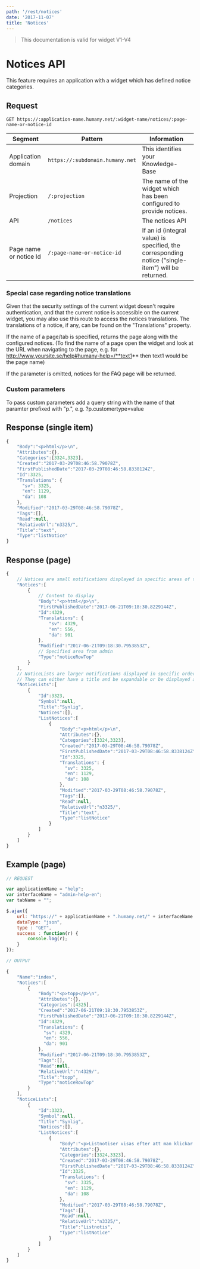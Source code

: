 ```yaml
---
path: '/rest/notices'
date: '2017-11-07'
title: 'Notices'
---
```


> This documentation is valid for widget V1-V4

# Notices API
This feature requires an application with a widget which has defined notice categories.

## Request

```
GET https://:application-name.humany.net/:widget-name/notices/:page-name-or-notice-id
```

| Segment                | Pattern           | Information     |
|------------------------|-------------------|-----------------|
| Application domain     | ```https://:subdomain.humany.net``` | This identifies your Knowledge-Base |
| Projection             | ```/:projection```                  | The name of the widget which has been configured to provide notices. |
| API                    | ```/notices```                      | The notices API |
| Page name or notice Id | ```/:page-name-or-notice-id```      | If an id (integral value) is specified, the corresponding notice ("single-item") will be returned. |

### Special case regarding notice translations

Given that the security settings of the current widget doesn't require authentication, and that the current notice is accessible on the current widget, you may also use this route to access the notices translations. The translations of a notice, if any, can be found on the "Translations" property.

If the name of a page/tab is specified, returns the page along with the configured notices. (To find the name of a page open the widget and look at the URL when navigating to the page, e.g. for http://www.yoursite.se/help#humany-help=/**text1** then text1 would be the page name)

If the parameter is omitted, notices for the FAQ page will be returned.

### Custom parameters
To pass custom parameters add a query string with the name of that paramter prefixed with "p.", e.g. ?p.customertype=value

## Response (single item)
```javascript
{
    "Body":"<p>html</p>\n",
    "Attributes":{},
    "Categories":[3324,3323],
    "Created":"2017-03-29T08:46:58.79078Z",
    "FirstPublishedDate":"2017-03-29T08:46:58.8338124Z",    
    "Id":3325,
    "Translations": {
      "sv": 3325,
      "en": 1129,
      "da": 108
    },
    "Modified":"2017-03-29T08:46:58.79078Z",
    "Tags":[],
    "Read":null,
    "RelativeUrl":"n3325/",
    "Title":"text",
    "Type":"listNotice"
}
```

## Response (page)
```javascript
{
    // Notices are small notifications displayed in specific areas of the interface (top, middle, bottom)
    "Notices":[
        {
            // Content to display
            "Body":"<p>html</p>\n",
            "FirstPublishedDate":"2017-06-21T09:18:30.8229144Z",
            "Id":4329,
            "Translations": {
                "sv": 4329,
                "en": 556,
                "da": 901
            },
            "Modified":"2017-06-21T09:18:30.7953853Z",
            // Specified area from admin
            "Type":"noticeRowTop"
        }
    ],
    // NoticeLists are larger notifications displayed in specific order specified in admin.
    // They can either have a title and be expandable or be displayed as inline html
    "NoticeLists":[
        {
            "Id":3323,
            "Symbol":null,
            "Title":"Synlig",
            "Notices":[],
            "ListNotices":[
                {
                    "Body":"<p>html</p>\n",
                    "Attributes":{},
                    "Categories":[3324,3323],
                    "Created":"2017-03-29T08:46:58.79078Z",
                    "FirstPublishedDate":"2017-03-29T08:46:58.8338124Z",
                    "Id":3325,
                    "Translations": {
                      "sv": 3325,
                      "en": 1129,
                      "da": 108
                    },
                    "Modified":"2017-03-29T08:46:58.79078Z",
                    "Tags":[],
                    "Read":null,
                    "RelativeUrl":"n3325/",
                    "Title":"text",
                    "Type":"listNotice"
                }
            ]
        }
    ]
}
```

## Example (page)
```javascript
// REQUEST

var applicationName = "help";
var interfaceName = "admin-help-en";
var tabName = "";

$.ajax({
    url: "https://" + applicationName + ".humany.net/" + interfaceName + "/notices/" + tabName,
    dataType: "json",
    type : "GET",
    success : function(r) {
        console.log(r);
    }
});

// OUTPUT

{
    "Name":"index",
    "Notices":[
        {
            "Body":"<p>topp</p>\n",
            "Attributes":{},
            "Categories":[4325],
            "Created":"2017-06-21T09:18:30.7953853Z",
            "FirstPublishedDate":"2017-06-21T09:18:30.8229144Z",
            "Id":4329,
            "Translations": {
              "sv": 4329,
              "en": 556,
              "da": 901
            },
            "Modified":"2017-06-21T09:18:30.7953853Z",
            "Tags":[],
            "Read":null,
            "RelativeUrl":"n4329/",
            "Title":"topp",
            "Type":"noticeRowTop"
        }
    ],
    "NoticeLists":[
        {
            "Id":3323,
            "Symbol":null,
            "Title":"Synlig",
            "Notices":[],
            "ListNotices":[
                {
                    "Body":"<p>Listnotiser visas efter att man klickar på titeln</p>\n",
                    "Attributes":{},
                    "Categories":[3324,3323],
                    "Created":"2017-03-29T08:46:58.79078Z",
                    "FirstPublishedDate":"2017-03-29T08:46:58.8338124Z",
                    "Id":3325,
                    "Translations": {
                      "sv": 3325,
                      "en": 1129,
                      "da": 108
                    },
                    "Modified":"2017-03-29T08:46:58.79078Z",
                    "Tags":[],
                    "Read":null,
                    "RelativeUrl":"n3325/",
                    "Title":"Listnotis",
                    "Type":"listNotice"
                }
            ]
        }
    ]
}
```
